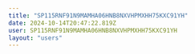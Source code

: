 ```yaml
---
title: "SP115RNF91N9MAMHA06HNB8NXVHPMXHH75KXC91YH"
date: 2024-10-14T20:47:22.819Z
user: SP115RNF91N9MAMHA06HNB8NXVHPMXHH75KXC91YH
layout: "users"
---
```

    